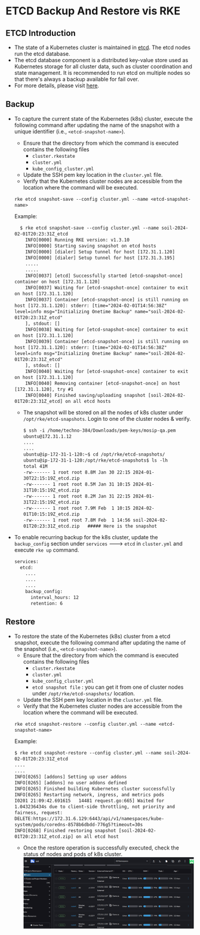 # ETCD Backup And Restore vis RKE

## ETCD Introduction

* The state of a Kubernetes cluster is maintained in [etcd](https://kubernetes.io/docs/concepts/overview/components/#etcd). 
  The etcd nodes run the etcd database.
* The etcd database component is a distributed key-value store used as Kubernetes storage for all cluster data, such as cluster coordination and state management.
  It is recommended to run etcd on multiple nodes so that there's always a backup available for fail over.
* For more details, please visit [here](https://ranchermanager.docs.rancher.com/reference-guides/kubernetes-concepts#etcd-nodes).

## Backup

* To capture the current state of the Kubernetes (k8s) cluster, execute the following command after updating the name of the snapshot with a unique identifier (i.e., `<etcd-snapshot-name>`).
    * Ensure that the directory from which the command is executed contains the following files
      * `cluster.rkestate`
      * `cluster.yml`
      * `kube_config_cluster.yml`
    * Update the SSH pem key location in the `cluster.yml` file.
    * Verify that the Kubernetes cluster nodes are accessible from the location where the command will be executed.
    ```
    rke etcd snapshot-save --config cluster.yml --name <etcd-snapshot-name>
    ```
    Example:
    ```
      $ rke etcd snapshot-save --config cluster.yml --name soil-2024-02-01T20:23:31Z_etcd
        INFO[0000] Running RKE version: v1.3.10                 
        INFO[0000] Starting saving snapshot on etcd hosts       
        INFO[0000] [dialer] Setup tunnel for host [172.31.1.120]
        INFO[0000] [dialer] Setup tunnel for host [172.31.3.195]
        .....
        .....
        INFO[0037] [etcd] Successfully started [etcd-snapshot-once] container on host [172.31.1.120] 
        INFO[0037] Waiting for [etcd-snapshot-once] container to exit on host [172.31.1.120]
        INFO[0037] Container [etcd-snapshot-once] is still running on host [172.31.1.120]: stderr: [time="2024-02-01T14:56:38Z" level=info msg="Initializing Onetime Backup" name="soil-2024-02-01T20:23:31Z_etcd"
        ], stdout: []
        INFO[0038] Waiting for [etcd-snapshot-once] container to exit on host [172.31.1.120]
        INFO[0039] Container [etcd-snapshot-once] is still running on host [172.31.1.120]: stderr: [time="2024-02-01T14:56:38Z" level=info msg="Initializing Onetime Backup" name="soil-2024-02-01T20:23:31Z_etcd"
        ], stdout: []
        INFO[0040] Waiting for [etcd-snapshot-once] container to exit on host [172.31.1.120]
        INFO[0040] Removing container [etcd-snapshot-once] on host [172.31.1.120], try #1
        INFO[0040] Finished saving/uploading snapshot [soil-2024-02-01T20:23:31Z_etcd] on all etcd hosts
    ```
    * The snapshot will be stored on all the nodes of k8s cluster under `/opt/rke/etcd-snapshots`. Login to one of the cluster nodes & verify.
      ```
      $ ssh -i /home/techno-384/Downloads/pem-keys/mosip-qa.pem ubuntu@172.31.1.12
      ....
      ....
      ubuntu@ip-172-31-1-120:~$ cd /opt/rke/etcd-snapshots/
      ubuntu@ip-172-31-1-120:/opt/rke/etcd-snapshots$ ls -lh
      total 41M
      -rw------- 1 root root 8.8M Jan 30 22:15 2024-01-30T22:15:19Z_etcd.zip
      -rw------- 1 root root 8.5M Jan 31 10:15 2024-01-31T10:15:19Z_etcd.zip
      -rw------- 1 root root 8.2M Jan 31 22:15 2024-01-31T22:15:19Z_etcd.zip
      -rw------- 1 root root 7.9M Feb  1 10:15 2024-02-01T10:15:19Z_etcd.zip
      -rw------- 1 root root 7.8M Feb  1 14:56 soil-2024-02-01T20:23:31Z_etcd.zip   ##### Here is the snapshot
      ```

* To enable recurring backup for the k8s cluster, update the `backup_config` section under `services` ---> `etcd` in `cluster.yml` and execute `rke up` command. 
  ```
  services:
    etcd:
      ....
      ....
      ....
      backup_config:
        interval_hours: 12
        retention: 6
  ```

## Restore

* To restore the state of the Kubernetes (k8s) cluster from a etcd snapshot, execute the following command after updating the name of the snapshot (i.e., `<etcd-snapshot-name>`).
  * Ensure that the directory from which the command is executed contains the following files
    * `cluster.rkestate`
    * `cluster.yml`
    * `kube_config_cluster.yml`
    * `etcd snapshot file` : you can get it from one of cluster nodes under `/opt/rke/etcd-snapshots/` location.
  * Update the SSH pem key location in the `cluster.yml` file.
  * Verify that the Kubernetes cluster nodes are accessible from the location where the command will be executed.
  ```
  rke etcd snapshot-restore --config cluster.yml --name <etcd-snapshot-name>
  ```
  Example:
  ```
  $ rke etcd snapshot-restore --config cluster.yml --name soil-2024-02-01T20:23:31Z_etcd
  ....
  ....
  INFO[0265] [addons] Setting up user addons              
  INFO[0265] [addons] no user addons defined              
  INFO[0265] Finished building Kubernetes cluster successfully
  INFO[0265] Restarting network, ingress, and metrics pods
  I0201 21:09:42.691615   14481 request.go:665] Waited for 1.043236434s due to client-side throttling, not priority and fairness, request: DELETE:https://172.31.6.129:6443/api/v1/namespaces/kube-system/pods/coredns-8578b6dbdd-776g5?timeout=30s
  INFO[0268] Finished restoring snapshot [soil-2024-02-01T20:23:31Z_etcd.zip] on all etcd host
  ```
  * Once the restore operation is successfully executed, check the status of nodes and pods of k8s cluster.
    ![etcd-backup-restore-1.png](_images/etcd-backup-restore-1.png)
  